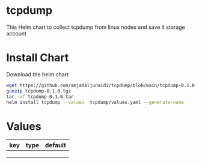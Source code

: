 # tcpdump
This Helm chart to collect tcpdump from linux nodes and save it storage account


# Install Chart

Download the helm chart 
```bash
wget https://github.com/amjadaljunaidi/tcpdump/blob/main/tcpdump-0.1.0.tgz
gunzip tcpdump-0.1.0.tgz 
tar -xf tcpdump-0.1.0.tar 
helm install tcpdump --values  tcpdump/values.yaml --generate-name 
```
# Values
| key | type | default |
|-----|------|---------|
|     |      |         |
|     |      |         |
|     |      |         | 
